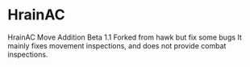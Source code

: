 # HrainAC
HrainAC Move Addition Beta 1.1 Forked from hawk but fix some bugs
It mainly fixes movement inspections, and does not provide combat inspections.
